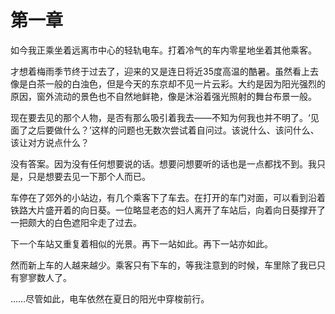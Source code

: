 第一章
======

如今我正乘坐着远离市中心的轻轨电车。打着冷气的车内零星地坐着其他乘客。

才想着梅雨季节终于过去了，迎来的又是连日将近35度高温的酷暑。虽然看上去像是白茶一般的白浊色，但是今天的东京却不见一片云彩。大约是因为阳光强烈的原因，窗外流动的景色也不自然地鲜艳，像是沐浴着强光照射的舞台布景一般。

现在要去见的那个人物，是否有那么吸引着我去——不知为何我也并不明了。‘见面了之后要做什么？’这样的问题也无数次尝试着自问过。该说什么、该问什么、该让对方说点什么？

没有答案。因为没有任何想要说的话。想要问想要听的话也是一点都找不到。我只是，只是想要去见一下那个人而已。

车停在了郊外的小站边，有几个乘客下了车去。在打开的车门对面，可以看到沿着铁路大片盛开着的向日葵。一位略显老态的妇人离开了车站后，向着向日葵撑开了一把颇大的白色遮阳伞走了过去。

下一个车站又重复着相似的光景。再下一站如此。再下一站亦如此。

然而新上车的人越来越少。乘客只有下车的，等我注意到的时候，车里除了我已只有寥寥数人了。

……尽管如此，电车依然在夏日的阳光中穿梭前行。

